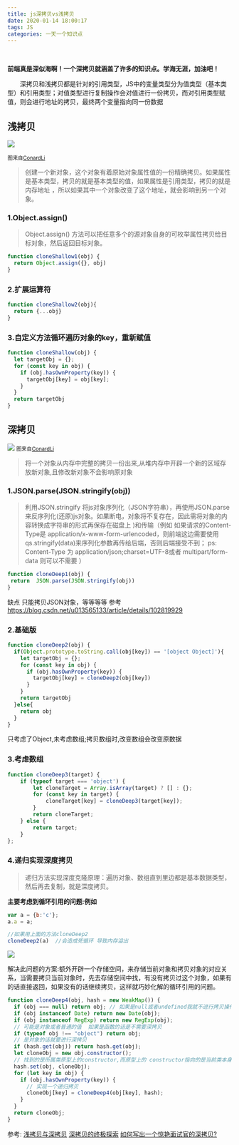 ```yaml
---
title: js深拷贝vs浅拷贝
date: 2020-01-14 18:00:17
tags: JS
categories: 一天一个知识点
---
```

<br>

**前端真是深似海啊！一个深拷贝就涵盖了许多的知识点。学海无涯，加油吧！**

&ensp;&ensp;&ensp;&ensp;深拷贝和浅拷贝都是针对的引用类型，JS中的变量类型分为值类型（基本类型）和引用类型；对值类型进行复制操作会对值进行一份拷贝，而对引用类型赋值，则会进行地址的拷贝，最终两个变量指向同一份数据

## 浅拷贝

![](http://cloud.asenper.cn//20200714113150.webp)

<small>图来自[ConardLi](https://juejin.im/post/5d6aa4f96fb9a06b112ad5b1)</small>

>创建一个新对象，这个对象有着原始对象属性值的一份精确拷贝。如果属性是基本类型，拷贝的就是基本类型的值，如果属性是引用类型，拷贝的就是内存地址 ，所以如果其中一个对象改变了这个地址，就会影响到另一个对象。

### 1.Object.assign()

>Object.assign() 方法可以把任意多个的源对象自身的可枚举属性拷贝给目标对象，然后返回目标对象。

```js
function cloneShallow1(obj) {
  return Object.assign({}, obj)
}
```

### 2.扩展运算符

```js
function cloneShallow2(obj){
  return {...obj}
}
```

### 3.自定义方法循环遍历对象的key，重新赋值

```js
function cloneShallow(obj) {
  let targetObj = {};
  for (const key in obj) {
    if (obj.hasOwnProperty(key)) {
      targetObj[key] = obj[key];
    }
  }
  return targetObj
}
```

## 深拷贝

![](http://cloud.asenper.cn//20200714113226.webp)
<small>图来自[ConardLi](https://juejin.im/post/5d6aa4f96fb9a06b112ad5b1)</small>

> 将一个对象从内存中完整的拷贝一份出来,从堆内存中开辟一个新的区域存放新对象,且修改新对象不会影响原对象

### 1.JSON.parse(JSON.stringify(obj))

> 利用JSON.stringify 将js对象序列化（JSON字符串），再使用JSON.parse来反序列化(还原)js对象。如果断电，对象将不复存在，因此需将对象的内容转换成字符串的形式再保存在磁盘上 )和传输（例如 如果请求的Content-Type是 application/x-www-form-urlencoded，则前端这边需要使用qs.stringify(data)来序列化参数再传给后端，否则后端接受不到； ps: Content-Type 为 application/json;charset=UTF-8或者 multipart/form-data 则可以不需要 ）

```js
function cloneDeep1(obj) {
 return  JSON.parse(JSON.stringify(obj))
}
```

 缺点 只能拷贝JSON对象，等等等等
 参考 <https://blog.csdn.net/u013565133/article/details/102819929>

### 2.基础版

```js
function cloneDeep2(obj) {
  if(Object.prototype.toString.call(obj[key]) == '[object Object]'){
    let targetObj = {};
    for (const key in obj) {
      if (obj.hasOwnProperty(key)) {
        targetObj[key] = cloneDeep2(obj[key])
      }
    }
    return targetObj  
  }else{
    return obj
  }
}
```

只考虑了Object,未考虑数组;拷贝数组时,改变数组会改变原数据

### 3.考虑数组

```js
function cloneDeep3(target) {
    if (typeof target === 'object') {
        let cloneTarget = Array.isArray(target) ? [] : {};
        for (const key in target) {
            cloneTarget[key] = cloneDeep3(target[key]);
        }
        return cloneTarget;
    } else {
        return target;
    }
};
```

### 4.递归实现深度拷贝

> 递归方法实现深度克隆原理：遍历对象、数组直到里边都是基本数据类型，然后再去复制，就是深度拷贝。

**主要考虑到循环引用的问题:例如**

```js
var a = {b:'c'};
a.a = a;

//如果用上面的方法cloneDeep2
cloneDeep2(a)  //会造成死循环 导致内存溢出
```

![](http://cloud.asenper.cn//20200714154414.png)

解决此问题的方案:额外开辟一个存储空间，来存储当前对象和拷贝对象的对应关系，当需要拷贝当前对象时，先去存储空间中找，有没有拷贝过这个对象，如果有的话直接返回，如果没有的话继续拷贝，这样就巧妙化解的循环引用的问题。

```js
function cloneDeep4(obj, hash = new WeakMap()) {
  if (obj === null) return obj; // 如果是null或者undefined我就不进行拷贝操作
  if (obj instanceof Date) return new Date(obj);
  if (obj instanceof RegExp) return new RegExp(obj);
  // 可能是对象或者普通的值  如果是函数的话是不需要深拷贝
  if (typeof obj !== "object") return obj;
  // 是对象的话就要进行深拷贝
  if (hash.get(obj)) return hash.get(obj);
  let cloneObj = new obj.constructor();
  // 找到的是所属类原型上的constructor,而原型上的 constructor指向的是当前类本身
  hash.set(obj, cloneObj);
  for (let key in obj) {
    if (obj.hasOwnProperty(key)) {
      // 实现一个递归拷贝
      cloneObj[key] = cloneDeep4(obj[key], hash);
    }
  }
  return cloneObj;
}
```

参考:
[浅拷贝与深拷贝](https://juejin.im/post/5b5dcf8351882519790c9a2e)
[深拷贝的终极探索](https://juejin.im/post/5bc1ae9be51d450e8b140b0c)
[如何写出一个惊艳面试官的深拷贝?](https://juejin.im/post/5d6aa4f96fb9a06b112ad5b1)
